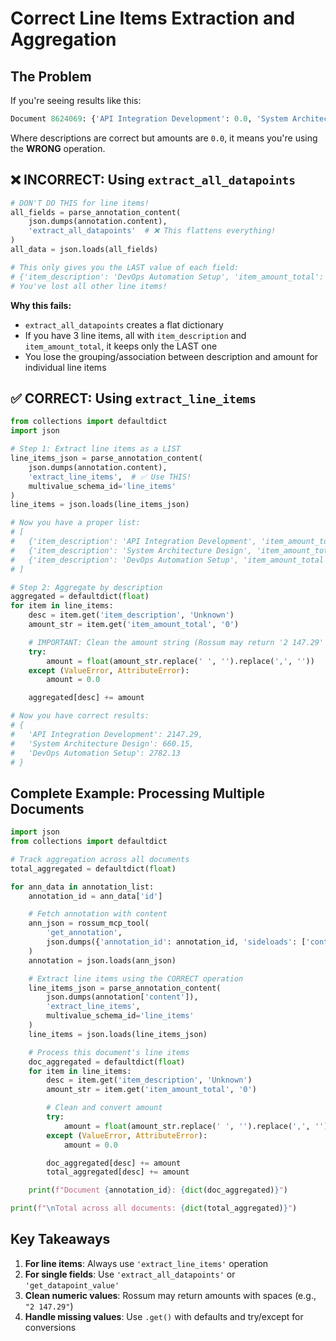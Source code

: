 # Correct Line Items Extraction and Aggregation

## The Problem

If you're seeing results like this:
```python
Document 8624069: {'API Integration Development': 0.0, 'System Architecture Design': 660.15, 'DevOps Automation Setup': 0.0}
```

Where descriptions are correct but amounts are `0.0`, it means you're using the **WRONG** operation.

## ❌ INCORRECT: Using `extract_all_datapoints`

```python
# DON'T DO THIS for line items!
all_fields = parse_annotation_content(
    json.dumps(annotation.content),
    'extract_all_datapoints'  # ❌ This flattens everything!
)
all_data = json.loads(all_fields)

# This only gives you the LAST value of each field:
# {'item_description': 'DevOps Automation Setup', 'item_amount_total': '2782.13'}
# You've lost all other line items!
```

**Why this fails:**
- `extract_all_datapoints` creates a flat dictionary
- If you have 3 line items, all with `item_description` and `item_amount_total`, it keeps only the LAST one
- You lose the grouping/association between description and amount for individual line items

## ✅ CORRECT: Using `extract_line_items`

```python
from collections import defaultdict
import json

# Step 1: Extract line items as a LIST
line_items_json = parse_annotation_content(
    json.dumps(annotation.content),
    'extract_line_items',  # ✅ Use THIS!
    multivalue_schema_id='line_items'
)
line_items = json.loads(line_items_json)

# Now you have a proper list:
# [
#   {'item_description': 'API Integration Development', 'item_amount_total': '2147.29'},
#   {'item_description': 'System Architecture Design', 'item_amount_total': '660.15'},
#   {'item_description': 'DevOps Automation Setup', 'item_amount_total': '2782.13'}
# ]

# Step 2: Aggregate by description
aggregated = defaultdict(float)
for item in line_items:
    desc = item.get('item_description', 'Unknown')
    amount_str = item.get('item_amount_total', '0')

    # IMPORTANT: Clean the amount string (Rossum may return '2 147.29' with spaces)
    try:
        amount = float(amount_str.replace(' ', '').replace(',', ''))
    except (ValueError, AttributeError):
        amount = 0.0

    aggregated[desc] += amount

# Now you have correct results:
# {
#   'API Integration Development': 2147.29,
#   'System Architecture Design': 660.15,
#   'DevOps Automation Setup': 2782.13
# }
```

## Complete Example: Processing Multiple Documents

```python
import json
from collections import defaultdict

# Track aggregation across all documents
total_aggregated = defaultdict(float)

for ann_data in annotation_list:
    annotation_id = ann_data['id']

    # Fetch annotation with content
    ann_json = rossum_mcp_tool(
        'get_annotation',
        json.dumps({'annotation_id': annotation_id, 'sideloads': ['content']})
    )
    annotation = json.loads(ann_json)

    # Extract line items using the CORRECT operation
    line_items_json = parse_annotation_content(
        json.dumps(annotation['content']),
        'extract_line_items',
        multivalue_schema_id='line_items'
    )
    line_items = json.loads(line_items_json)

    # Process this document's line items
    doc_aggregated = defaultdict(float)
    for item in line_items:
        desc = item.get('item_description', 'Unknown')
        amount_str = item.get('item_amount_total', '0')

        # Clean and convert amount
        try:
            amount = float(amount_str.replace(' ', '').replace(',', ''))
        except (ValueError, AttributeError):
            amount = 0.0

        doc_aggregated[desc] += amount
        total_aggregated[desc] += amount

    print(f"Document {annotation_id}: {dict(doc_aggregated)}")

print(f"\nTotal across all documents: {dict(total_aggregated)}")
```

## Key Takeaways

1. **For line items**: Always use `'extract_line_items'` operation
2. **For single fields**: Use `'extract_all_datapoints'` or `'get_datapoint_value'`
3. **Clean numeric values**: Rossum may return amounts with spaces (e.g., `"2 147.29"`)
4. **Handle missing values**: Use `.get()` with defaults and try/except for conversions
